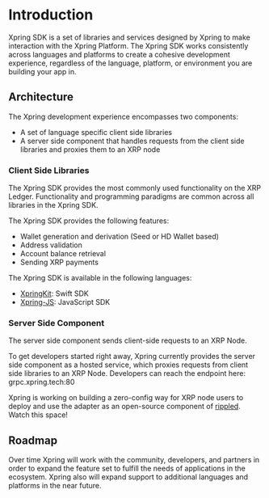 # Introduction
Xpring SDK is a set of libraries and services designed by Xpring to make interaction with the Xpring Platform. The Xpring SDK works consistently across languages and platforms to create a cohesive development experience, regardless of the language, platform, or environment you are building your app in. 

## Architecture
The Xpring development experience encompasses two components: 
- A set of language specific client side libraries
- A server side component that handles requests from the client side libraries and proxies them to an XRP node

### Client Side Libraries
The Xpring SDK provides the most commonly used functionality on the XRP Ledger. Functionality and programming paradigms are common across all libraries in the Xpring SDK. 

The Xpring SDK provides the following features:
- Wallet generation and derivation (Seed or HD Wallet based)
- Address validation
- Account balance retrieval
- Sending XRP payments

The Xpring SDK is available in the following languages:
- [XpringKit](https://github.com/xpring-eng/xpringkit): Swift SDK
- [Xpring-JS](https://github.com/xpring-eng/xpring-js): JavaScript SDK

### Server Side Component
The server side component sends client-side requests to an XRP Node. 

To get developers started right away, Xpring currently provides the server side component as a hosted service, which proxies requests from client side libraries to an XRP Node. Developers can reach the endpoint here: 
grpc.xpring.tech:80

Xpring is working on building a zero-config way for XRP node users to deploy and use the adapter as an open-source component of [rippled](https://github.com/ripple/rippled). Watch this space!

## Roadmap

Over time Xpring will work with the community, developers, and partners in order to expand the feature set to fulfill the needs of applications in the ecosystem. Xpring also will expand support to additional languages and platforms in the near future. 
